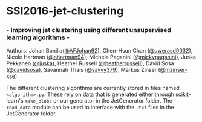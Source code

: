 # SSI2016-jet-clustering
### - Improving jet clustering using different unsupervised learning algorithms - 
Authors: Johan Bonilla([@AFJohan92](https://github.com/AFJohan92)), Chen-Hsun Chan ([@qwerasd9032](https://github.com/qwerasd9032)), Nicole Hartman ([@nhartman94](https://github.com/nhartman94)), Michela Paganini ([@mickypaganini](https://github.com/mickypaganini)), 
Juska Pekkanen ([@juska](https://github.com/juska)), Heather Russell ([@heatherrussell](https://github.com/heatherrussell)), David Sosa ([@davidsosa](https://github.com/davidsosa)), Savannah Thais ([@savvy379](https://github.com/savvy379)), Markus Zinser ([@mzinser-xse](https://github.com/mzinser-xse))


The different clustering algorithms are currently stored in files named `<algorithm>.py`. 
These rely on data that is generated either through scikit-learn's `make_blobs` or our generator in the JetGenerator folder. The `read_data` module can be used to interface with the `.txt` files in the JetGenerator folder.
